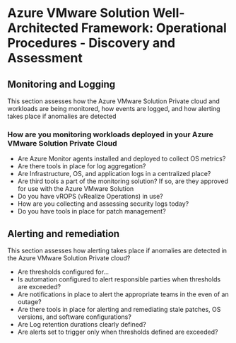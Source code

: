 # Azure VMware Solution Well-Architected Framework: Operational Procedures -  Discovery and Assessment

## Monitoring and Logging

This section assesses how the Azure VMware Solution Private cloud and workloads are being monitored, how events are logged, and how alerting takes place if anomalies are detected

### How are you monitoring workloads deployed in your Azure VMware Solution Private Cloud 
- Are Azure Monitor agents installed and deployed to collect OS metrics?
- Are there tools in place for log aggregation?
- Are Infrastructure, OS,  and application logs in a centralized place?
- Are third tools a part of the monitoring solution? If so, are they approved for use with the Azure VMware Solution
- Do you have vROPS (vRealize Operations) in use?
- How are you collecting and assessing security logs today?
- Do you have tools in place for patch management?

##  Alerting and remediation

This section assesses how  alerting takes place if anomalies are detected in the Azure VMware Solution Private cloud?

 - Are thresholds configured for...
 - Is automation configured to alert responsible parties when thresholds are exceeded?
 - Are notifications in place to alert the appropriate teams in the even of an outage?
 - Are there tools in place for alerting and remediating stale patches, OS versions, and software configurations? 
 - Are Log retention durations clearly defined?
 - Are alerts set to trigger only when thresholds defined are exceeded?
